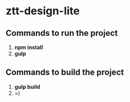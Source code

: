 # ztt-design-lite

## Commands to run the project

1) **npm install**
2) **gulp**

## Commands to build the project

1) **gulp build**
2) =)
